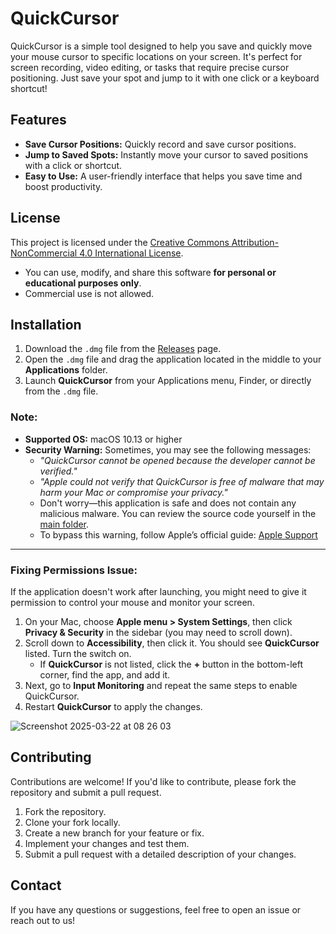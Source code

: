 # QuickCursor

QuickCursor is a simple tool designed to help you save and quickly move your mouse cursor to specific locations on your screen. It's perfect for screen recording, video editing, or tasks that require precise cursor positioning. Just save your spot and jump to it with one click or a keyboard shortcut!

## Features
- **Save Cursor Positions:** Quickly record and save cursor positions.
- **Jump to Saved Spots:** Instantly move your cursor to saved positions with a click or shortcut.
- **Easy to Use:** A user-friendly interface that helps you save time and boost productivity.

## License

This project is licensed under the [Creative Commons Attribution-NonCommercial 4.0 International License](https://creativecommons.org/licenses/by-nc/4.0/).

- You can use, modify, and share this software **for personal or educational purposes only**.
- Commercial use is not allowed.

## Installation

1. Download the `.dmg` file from the [Releases](https://github.com/t1devzeus/QuickCursor/releases/) page.  
2. Open the `.dmg` file and drag the application located in the middle to your **Applications** folder.  
3. Launch **QuickCursor** from your Applications menu, Finder, or directly from the `.dmg` file.  

### Note:
- **Supported OS:** macOS 10.13 or higher  
- **Security Warning:** Sometimes, you may see the following messages:
  - *"QuickCursor cannot be opened because the developer cannot be verified."*  
  - *"Apple could not verify that QuickCursor is free of malware that may harm your Mac or compromise your privacy."*  
  - Don't worry—this application is safe and does not contain any malicious malware. You can review the source code yourself in the [main folder](https://github.com/t1devzeus/QuickCursor).  
  - To bypass this warning, follow Apple’s official guide: [Apple Support](https://support.apple.com/en-gb/guide/mac-help/mchleab3a043/mac)  

---

### Fixing Permissions Issue:
If the application doesn't work after launching, you might need to give it permission to control your mouse and monitor your screen.

1. On your Mac, choose **Apple menu > System Settings**, then click **Privacy & Security** in the sidebar (you may need to scroll down).  
2. Scroll down to **Accessibility**, then click it. You should see **QuickCursor** listed. Turn the switch on.  
   - If **QuickCursor** is not listed, click the **+** button in the bottom-left corner, find the app, and add it.  
3. Next, go to **Input Monitoring** and repeat the same steps to enable QuickCursor.  
4. Restart **QuickCursor** to apply the changes.  

![Screenshot 2025-03-22 at 08 26 03](https://github.com/user-attachments/assets/d3e0f8bd-1668-43cf-a681-2a75eec19c83)


## Contributing

Contributions are welcome! If you'd like to contribute, please fork the repository and submit a pull request.

1. Fork the repository.
2. Clone your fork locally.
3. Create a new branch for your feature or fix.
4. Implement your changes and test them.
5. Submit a pull request with a detailed description of your changes.

## Contact

If you have any questions or suggestions, feel free to open an issue or reach out to us!

